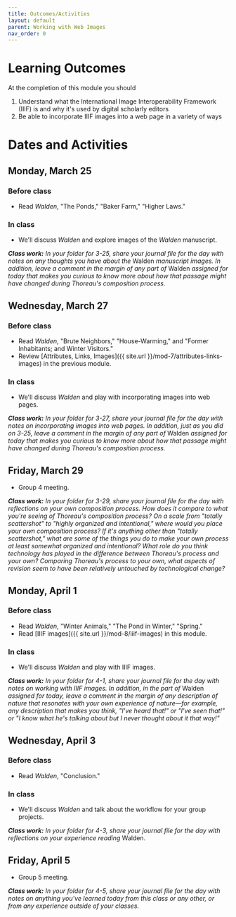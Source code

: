 ```yaml
---
title: Outcomes/Activities
layout: default
parent: Working with Web Images
nav_order: 0
---
```


# Learning Outcomes

At the completion of this module you should

1. Understand what the International Image Interoperability Framework (IIIF) is and why it's used by digital scholarly editors
2. Be able to incorporate IIIF images into a web page in a variety of ways

# Dates and Activities

## Monday, March 25

### Before class

- Read *Walden*, "The Ponds," "Baker Farm," "Higher Laws."

### In class

- We'll discuss *Walden* and explore images of the *Walden* manuscript.

***Class work:*** *In your folder for 3-25, share your journal file for the day with notes on any thoughts you have about the* Walden *manuscript images. In addition, leave a comment in the margin of any part of* Walden *assigned for today that makes you curious to know more about how that passage might have changed during Thoreau's composition process.*

## Wednesday, March 27

### Before class

- Read *Walden*, "Brute Neighbors," "House-Warming," and "Former Inhabitants; and Winter Visitors."
- Review [Attributes, Links, Images]({{ site.url }}/mod-7/attributes-links-images) in the previous module.

### In class

- We'll discuss *Walden* and play with incorporating images into web pages.

***Class work:*** *In your folder for 3-27, share your journal file for the day with notes on incorporating images into web pages. In addition, just as you did on 3-25, leave a comment in the margin of any part of* Walden *assigned for today that makes you curious to know more about how that passage might have changed during Thoreau's composition process.*

## Friday, March 29

- Group 4 meeting.

***Class work:*** *In your folder for 3-29, share your journal file for the day with reflections on your own composition process. How does it compare to what you're seeing of Thoreau's composition process? On a scale from "totally scattershot" to "highly organized and intentional," where would you place your own composition process? If it's anything other than "totally scattershot," what are some of the things you do to make your own process at least somewhat organized and intentional? What role do you think technology has played in the difference between Thoreau's process and your own? Comparing Thoreau's process to your own, what aspects of revision seem to have been relatively untouched by technological change?*

## Monday, April 1

### Before class

- Read *Walden*, "Winter Animals," "The Pond in Winter," "Spring."
- Read [IIIF images]({{ site.url }}/mod-8/iiif-images) in this module.

### In class

- We'll discuss *Walden* and play with IIIF images.

***Class work:*** *In your folder for 4-1, share your journal file for the day with notes on working with IIIF images. In addition, in the part of* Walden *assigned for today, leave a comment in the margin of any description of nature that resonates with your own experience of nature&mdash;for example, any description that makes you think, "I've heard that!" or "I've seen that!" or "I know what he's talking about but I never thought about it that way!"*

## Wednesday, April 3

### Before class

- Read *Walden*, "Conclusion."

### In class

- We'll discuss *Walden* and talk about the workflow for your group projects.

***Class work:*** *In your folder for 4-3, share your journal file for the day with reflections on your experience reading* Walden.

## Friday, April 5

- Group 5 meeting.

***Class work:*** *In your folder for 4-5, share your journal file for the day with notes on anything you've learned today from this class or any other, or from any experience outside of your classes.*